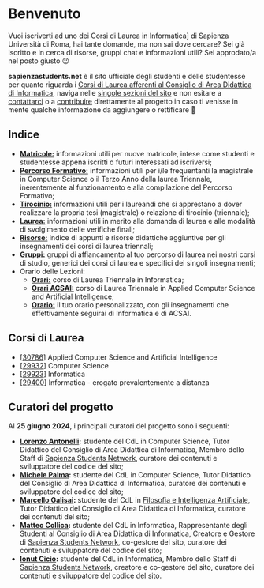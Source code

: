 # Benvenuto

Vuoi iscriverti ad uno dei Corsi di Laurea in Informatica] di Sapienza Università di Roma, hai tante domande, ma non sai dove cercare? Sei già iscritto e in cerca di risorse, gruppi chat e informazioni utili? Sei approdato/a nel posto giusto 😉

**sapienzastudents.net** è il sito ufficiale degli studenti e delle studentesse per quanto riguarda i [Corsi di Laurea afferenti al Consiglio di Area Didattica di Informatica](#corsi-di-laurea), naviga nelle [singole sezioni del sito](#indice) e non esitare a [contattarci](#curatori-del-progetto) o a [contribuire](/contribuire) direttamente al progetto in caso ti venisse in mente qualche informazione da aggiungere o rettificare 🙂

## Indice

- **[Matricole:](/matricole)** informazioni utili per nuove matricole, intese come studenti e studentesse appena iscritti o futuri interessati ad iscriversi;
- **[Percorso Formativo:](/matricole)** informazioni utili per i/le frequentanti la magistrale in Computer Science o il Terzo Anno della laurea Triennale, inerentemente al funzionamento e alla compilazione del Percorso Formativo;
- **[Tirocinio:](/tirocinio)** informazioni utili per i laureandi che si apprestano a dover realizzare la propria tesi (magistrale) o relazione di tirocinio (triennale);
- **[Laurea:](/laurea)** informazioni utili in merito alla domanda di laurea e alle modalità di svolgimento delle verifiche finali;
- **[Risorse:](/risorse)** indice di appunti e risorse didattiche aggiuntive per gli insegnamenti dei corsi di laurea triennali;
- **[Gruppi:](/gruppi)** gruppi di affiancamento al tuo percorso di laurea nei nostri corsi di studio, generici dei corsi di laurea e specifici dei singoli insegnamenti;
- Orario delle Lezioni:
  - **[Orari:](/orari)** corso di Laurea Triennale in Informatica;
  - **[Orari ACSAI:](/orari/acsai)** corso di Laurea Triennale in Applied Computer Science and Artificial Intelligence;
  - **[Orario:](/orario)** il tuo orario personalizzato, con gli insegnamenti che effettivamente seguirai di Informatica e di ACSAI.

## Corsi di Laurea

- [[30786](https://uniroma1-30786.sapienzastudents.net/home)] Applied Computer Science and Artificial Intelligence
- [[29932](https://uniroma1-29932.sapienzastudents.net/home)] Computer Science
- [[29923](https://uniroma1-29923.sapienzastudents.net/home)] Informatica
- [[29400](https://uniroma1-29400.sapienzastudents.net/home)] Informatica - erogato prevalentemente a distanza

## Curatori del progetto

Al **25 giugno 2024**, i principali curatori del progetto sono i seguenti:

- **[Lorenzo Antonelli](https://github.com/Lorenzoantonelli):** studente del CdL in Computer Science, Tutor Didattico del Consiglio di Area Didattica di Informatica, Membro dello Staff di [Sapienza Students Network](https://hub.sapienzastudents.net/), curatore dei contenuti e sviluppatore del codice del sito;
- **[Michele Palma](https://github.com/palmaaaa):** studente del CdL in Computer Science, Tutor Didattico del Consiglio di Area Didattica di Informatica, curatore dei contenuti e sviluppatore del codice del sito;
- **[Marcello Galisai](https://github.com/marcellogalisai):** studente del CdL in [Filosofia e Intelligenza Artificiale](https://corsidilaurea.uniroma1.it/it/corso/2023/31774/home), Tutor Didattico del Consiglio di Area Didattica di Informatica, curatore dei contenuti del sito;
- **[Matteo Collica](https://github.com/matypist):** studente del CdL in Informatica, Rappresentante degli Studenti al Consiglio di Area Didattica di Informatica, Creatore e Gestore di [Sapienza Students Network](https://hub.sapienzastudents.net/), co-gestore del sito, curatore dei contenuti e sviluppatore del codice del sito;
- **[Ionut Cicio](https://github.com/CuriousCI):** studente del CdL in Informatica, Membro dello Staff di [Sapienza Students Network](https://hub.sapienzastudents.net/), creatore e co-gestore del sito, curatore dei contenuti e sviluppatore del codice del sito.